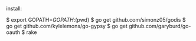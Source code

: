 install:

$ export GOPATH=$GOPATH:$(pwd)
$ go get github.com/simonz05/godis
$ go get github.com/kylelemons/go-gypsy
$ go get github.com/garyburd/go-oauth
$ rake
